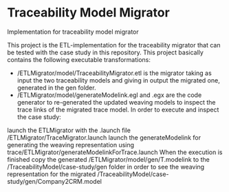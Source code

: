 # Traceability Model Migrator
Implementation for traceability model migrator

This project is the ETL-implementation for the traceability migrator that can be tested with the case study in this repository. This project basically contains the following executable transformations:

- /ETLMigrator/model/TraceabilityMigrator.etl is the migrator taking as input the two traceability models and giving in output the migrated one, generated in the gen folder.
- /ETLMigrator/model/generateModelink.egl and .egx are the code generator to re-generated the updated weaving models to inspect the trace links of the migrated trace model.
In order to execute and inspect the case study:

launch the ETLMigrator with the .launch file /ETLMigrator/TraceMigrator.launch
launch the generateModelink for generating the weaving representation using trace/ETLMigrator/generateModelinkForTrace.launch
When the execution is finished copy the generated /ETLMigrator/model/gen/T.modelink to the /TraceabilityModel/case-study/gen folder in order to see the weaving representation for the migrated /TraceabilityModel/case-study/gen/Company2CRM.model
